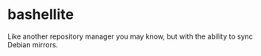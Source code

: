 # bashellite
Like another repository manager you may know, but with the ability to sync Debian mirrors.
